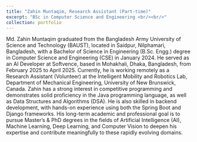 ```yaml
---
title: "Zahin Muntaqim, Research Assistant (Part-time)"
excerpt: "BSc in Computer Science and Engineering <br/><br/>"
collection: portfolio
---
```


Md. Zahin Muntaqim graduated from the Bangladesh Army University of Science and Technology (BAUST), located in Saidpur, Nilphamari, Bangladesh, with a Bachelor of Science in Engineering (B.Sc. Engg.) degree in Computer Science and Engineering (CSE) in January 2024. He served as an AI Developer at Softvence, based in Mohakhali, Dhaka, Bangladesh, from February 2025 to April 2025. Currently, he is working remotely as a Research Assistant (Volunteer) at the Intelligent Mobility and Robotics Lab, Department of Mechanical Engineering, University of New Brunswick, Canada. Zahin has a strong interest in competitive programming and demonstrates solid proficiency in the Java programming language, as well as Data Structures and Algorithms (DSA). He is also skilled in backend development, with hands-on experience using both the Spring Boot and Django frameworks. His long-term academic and professional goal is to pursue Master’s & PhD degrees in the fields of Artificial Intelligence (AI), Machine Learning, Deep Learning, and Computer Vision to deepen his expertise and contribute meaningfully to these rapidly evolving domains.
